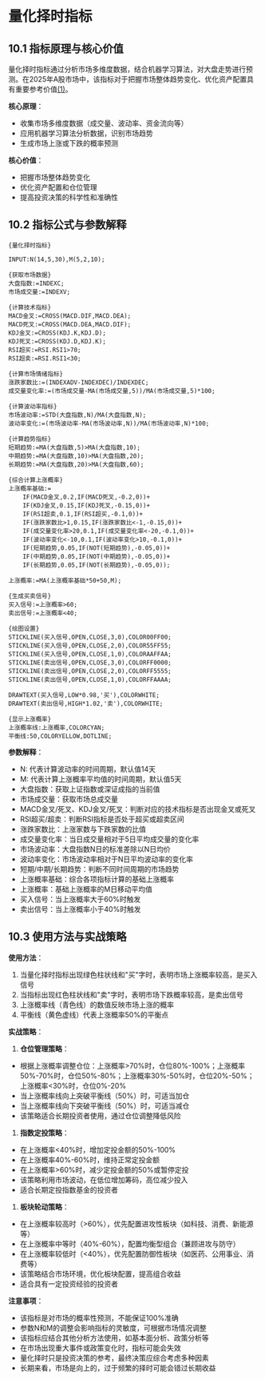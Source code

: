 # 量化择时指标

## 10.1 指标原理与核心价值

量化择时指标通过分析市场多维度数据，结合机器学习算法，对大盘走势进行预测。在2025年A股市场中，该指标对于把握市场整体趋势变化、优化资产配置具有重要参考价值[(1)](http://www.gupang.com/)。

**核心原理**：


*   收集市场多维度数据（成交量、波动率、资金流向等）
*   应用机器学习算法分析数据，识别市场趋势
*   生成市场上涨或下跌的概率预测

**核心价值**：


*   把握市场整体趋势变化
*   优化资产配置和仓位管理
*   提高投资决策的科学性和准确性

## 10.2 指标公式与参数解释



```
{量化择时指标}

INPUT:N(14,5,30),M(5,2,10);

{获取市场数据}
大盘指数:=INDEXC;
市场成交量:=INDEXV;

{计算技术指标}
MACD金叉:=CROSS(MACD.DIF,MACD.DEA);
MACD死叉:=CROSS(MACD.DEA,MACD.DIF);
KDJ金叉:=CROSS(KDJ.K,KDJ.D);
KDJ死叉:=CROSS(KDJ.D,KDJ.K);
RSI超买:=RSI.RSI1>70;
RSI超卖:=RSI.RSI1<30;

{计算市场情绪指标}
涨跌家数比:=(INDEXADV-INDEXDEC)/INDEXDEC;
成交量变化率:=(市场成交量-MA(市场成交量,5))/MA(市场成交量,5)*100;

{计算波动率指标}
市场波动率:=STD(大盘指数,N)/MA(大盘指数,N);
波动率变化:=(市场波动率-MA(市场波动率,N))/MA(市场波动率,N)*100;

{计算趋势指标}
短期趋势:=MA(大盘指数,5)>MA(大盘指数,10);
中期趋势:=MA(大盘指数,10)>MA(大盘指数,20);
长期趋势:=MA(大盘指数,20)>MA(大盘指数,60);

{综合计算上涨概率}
上涨概率基础:=
    IF(MACD金叉,0.2,IF(MACD死叉,-0.2,0))+
    IF(KDJ金叉,0.15,IF(KDJ死叉,-0.15,0))+
    IF(RSI超卖,0.1,IF(RSI超买,-0.1,0))+
    IF(涨跌家数比>1,0.15,IF(涨跌家数比<-1,-0.15,0))+
    IF(成交量变化率>20,0.1,IF(成交量变化率<-20,-0.1,0))+
    IF(波动率变化<-10,0.1,IF(波动率变化>10,-0.1,0))+
    IF(短期趋势,0.05,IF(NOT(短期趋势),-0.05,0))+
    IF(中期趋势,0.05,IF(NOT(中期趋势),-0.05,0))+
    IF(长期趋势,0.05,IF(NOT(长期趋势),-0.05,0));

上涨概率:=MA(上涨概率基础*50+50,M);

{生成买卖信号}
买入信号:=上涨概率>60;
卖出信号:=上涨概率<40;

{绘图设置}
STICKLINE(买入信号,OPEN,CLOSE,3,0),COLOR00FF00;
STICKLINE(买入信号,OPEN,CLOSE,2,0),COLOR55FF55;
STICKLINE(买入信号,OPEN,CLOSE,1,0),COLORAAFFAA;
STICKLINE(卖出信号,OPEN,CLOSE,3,0),COLORFF0000;
STICKLINE(卖出信号,OPEN,CLOSE,2,0),COLORFF5555;
STICKLINE(卖出信号,OPEN,CLOSE,1,0),COLORFFAAAA;

DRAWTEXT(买入信号,LOW*0.98,'买'),COLORWHITE;
DRAWTEXT(卖出信号,HIGH*1.02,'卖'),COLORWHITE;

{显示上涨概率}
上涨概率线:上涨概率,COLORCYAN;
平衡线:50,COLORYELLOW,DOTLINE;
```

**参数解释**：


*   N: 代表计算波动率的时间周期，默认值14天
*   M: 代表计算上涨概率平均值的时间周期，默认值5天
*   大盘指数：获取上证指数或深证成指的当前值
*   市场成交量：获取市场总成交量
*   MACD金叉/死叉、KDJ金叉/死叉：判断对应的技术指标是否出现金叉或死叉
*   RSI超买/超卖：判断RSI指标是否处于超买或超卖区间
*   涨跌家数比：上涨家数与下跌家数的比值
*   成交量变化率：当日成交量相对于5日平均成交量的变化率
*   市场波动率：大盘指数N日的标准差除以N日均价
*   波动率变化：市场波动率相对于N日平均波动率的变化率
*   短期/中期/长期趋势：判断不同时间周期的市场趋势
*   上涨概率基础：综合各项指标计算的基础上涨概率
*   上涨概率：基础上涨概率的M日移动平均值
*   买入信号：当上涨概率大于60%时触发
*   卖出信号：当上涨概率小于40%时触发

## 10.3 使用方法与实战策略

**使用方法**：


1.  当量化择时指标出现绿色柱状线和"买"字时，表明市场上涨概率较高，是买入信号
2.  当指标出现红色柱状线和"卖"字时，表明市场下跌概率较高，是卖出信号
3.  上涨概率线（青色线）的数值反映市场上涨的概率
4.  平衡线（黄色虚线）代表上涨概率50%的平衡点

**实战策略**：


1.  **仓位管理策略**：

*   根据上涨概率调整仓位：上涨概率>70%时，仓位80%-100%；上涨概率50%-70%时，仓位50%-80%；上涨概率30%-50%时，仓位20%-50%；上涨概率<30%时，仓位0%-20%
*   当上涨概率线向上突破平衡线（50%）时，可适当加仓
*   当上涨概率线向下突破平衡线（50%）时，可适当减仓
*   该策略适合长期投资者使用，通过仓位调整降低风险

1.  **指数定投策略**：

*   在上涨概率<40%时，增加定投金额的50%-100%
*   在上涨概率40%-60%时，维持正常定投金额
*   在上涨概率>60%时，减少定投金额的50%或暂停定投
*   该策略利用市场波动，在低位增加筹码，高位减少投入
*   适合长期定投指数基金的投资者

1.  **板块轮动策略**：

*   在上涨概率较高时（>60%），优先配置进攻性板块（如科技、消费、新能源等）
*   在上涨概率中等时（40%-60%），配置均衡型组合（兼顾进攻与防守）
*   在上涨概率较低时（<40%），优先配置防御性板块（如医药、公用事业、消费等）
*   该策略结合市场环境，优化板块配置，提高组合收益
*   适合具有一定投资经验的投资者

**注意事项**：



*   该指标是对市场的概率性预测，不能保证100%准确
*   参数N和M的调整会影响指标的灵敏度，可根据市场情况调整
*   该指标应结合其他分析方法使用，如基本面分析、政策分析等
*   在市场出现重大事件或政策变化时，指标可能会失效
*   量化择时只是投资决策的参考，最终决策应综合考虑多种因素
*   长期来看，市场是向上的，过于频繁的择时可能会错过长期收益